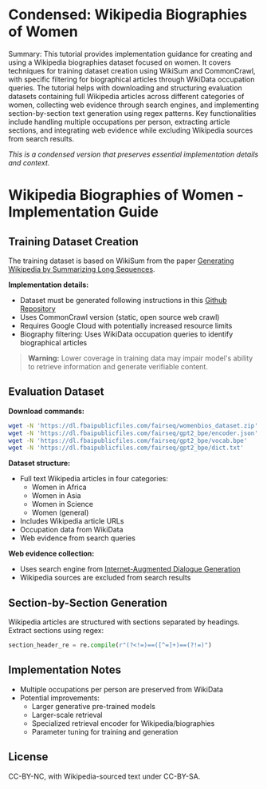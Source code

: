 # Condensed: Wikipedia Biographies of Women

Summary: This tutorial provides implementation guidance for creating and using a Wikipedia biographies dataset focused on women. It covers techniques for training dataset creation using WikiSum and CommonCrawl, with specific filtering for biographical articles through WikiData occupation queries. The tutorial helps with downloading and structuring evaluation datasets containing full Wikipedia articles across different categories of women, collecting web evidence through search engines, and implementing section-by-section text generation using regex patterns. Key functionalities include handling multiple occupations per person, extracting article sections, and integrating web evidence while excluding Wikipedia sources from search results.

*This is a condensed version that preserves essential implementation details and context.*

# Wikipedia Biographies of Women - Implementation Guide

## Training Dataset Creation

The training dataset is based on WikiSum from the paper [Generating Wikipedia by Summarizing Long Sequences](https://arxiv.org/pdf/1801.10198.pdf).

**Implementation details:**
- Dataset must be generated following instructions in this [Github Repository](https://github.com/tensorflow/tensor2tensor/tree/master/tensor2tensor/data_generators/wikisum)
- Uses CommonCrawl version (static, open source web crawl)
- Requires Google Cloud with potentially increased resource limits
- Biography filtering: Uses WikiData occupation queries to identify biographical articles

> **Warning:** Lower coverage in training data may impair model's ability to retrieve information and generate verifiable content.

## Evaluation Dataset

**Download commands:**
```bash
wget -N 'https://dl.fbaipublicfiles.com/fairseq/womenbios_dataset.zip'
wget -N 'https://dl.fbaipublicfiles.com/fairseq/gpt2_bpe/encoder.json'
wget -N 'https://dl.fbaipublicfiles.com/fairseq/gpt2_bpe/vocab.bpe'
wget -N 'https://dl.fbaipublicfiles.com/fairseq/gpt2_bpe/dict.txt'
```

**Dataset structure:**
- Full text Wikipedia articles in four categories:
  - Women in Africa
  - Women in Asia
  - Women in Science
  - Women (general)
- Includes Wikipedia article URLs
- Occupation data from WikiData
- Web evidence from search queries

**Web evidence collection:**
- Uses search engine from [Internet-Augmented Dialogue Generation](https://arxiv.org/abs/2107.07566)
- Wikipedia sources are excluded from search results

## Section-by-Section Generation

Wikipedia articles are structured with sections separated by headings. Extract sections using regex:

```python
section_header_re = re.compile(r"(?<!=)==([^=]+)==(?!=)")
```

## Implementation Notes

- Multiple occupations per person are preserved from WikiData
- Potential improvements:
  - Larger generative pre-trained models
  - Larger-scale retrieval
  - Specialized retrieval encoder for Wikipedia/biographies
  - Parameter tuning for training and generation

## License

CC-BY-NC, with Wikipedia-sourced text under CC-BY-SA.
